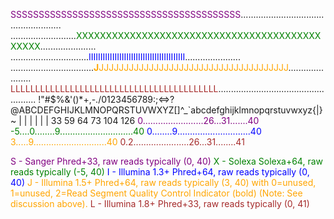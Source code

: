 
<span style="color: purple">SSSSSSSSSSSSSSSSSSSSSSSSSSSSSSSSSSSSSSSSS</span>.....................................................
..........................<span style="color: green">XXXXXXXXXXXXXXXXXXXXXXXXXXXXXXXXXXXXXXXXXXXXXX</span>......................
...............................<span style="color: blue">IIIIIIIIIIIIIIIIIIIIIIIIIIIIIIIIIIIIIIIII</span>......................
.................................<span style="color: orange"><b>J</b>JJJJJJJJJJJJJJJJJJJJJJJJJJJJJJJJJJJJJJ</span>......................
<span style="color: brown">LLLLLLLLLLLLLLLLLLLLLLLLLLLLLLLLLLLLLLLLLL</span>....................................................
!"#$%&amp;'()*+,-./0123456789:;&lt;=&gt;?@ABCDEFGHIJKLMNOPQRSTUVWXYZ[\]^_`abcdefghijklmnopqrstuvwxyz{|}~
| | | | | |
33 59 64 73 104 126
<span style="color: purple"> 0........................26...31.......40 </span>
<span style="color: green"> -5....0........9.............................40 </span>
<span style="color: blue"> 0........9.............................40 </span>
<span style="color: orange"> 3.....9.............................40 </span>
<span style="color: brown"> 0.2......................26...31........41 </span>

<span style="color: purple">S - Sanger Phred+33, raw reads typically (0, 40)</span>
<span style="color: green">X - Solexa Solexa+64, raw reads typically (-5, 40)</span>
<span style="color: blue">I - Illumina 1.3+ Phred+64, raw reads typically (0, 40)</span>
<span style="color: orange">J - Illumina 1.5+ Phred+64, raw reads typically (3, 40)
with 0=unused, 1=unused, 2=Read Segment Quality Control Indicator (bold)
(Note: See discussion above).</span>
<span style="color: brown">L - Illumina 1.8+ Phred+33, raw reads typically (0, 41)</span>
